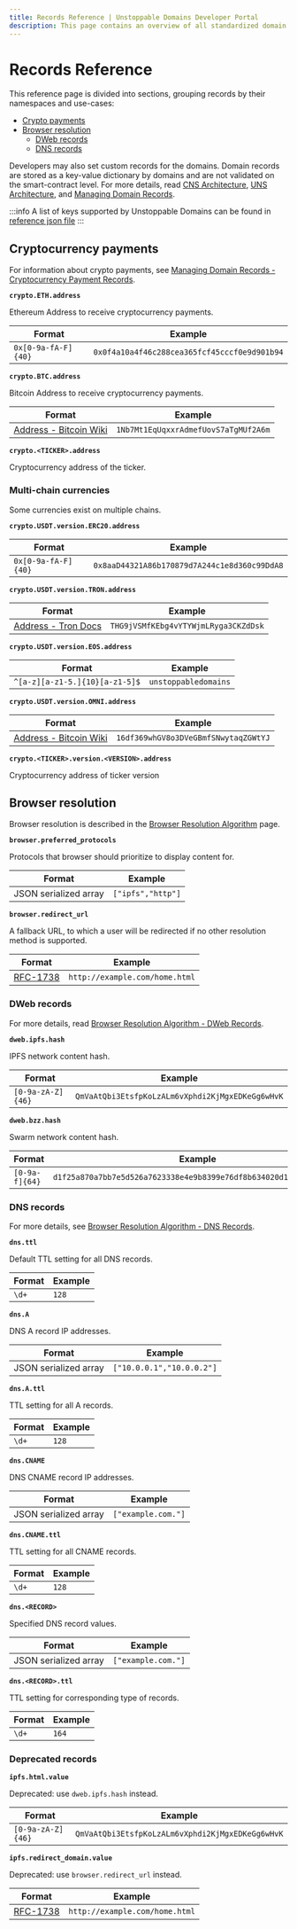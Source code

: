 ```yaml
---
title: Records Reference | Unstoppable Domains Developer Portal
description: This page contains an overview of all standardized domain records. It covers crypto payments and browser resolution for DWeb and DNS.
---
```


# Records Reference

This reference page is divided into sections, grouping records by their namespaces and use-cases:

- [Crypto payments](#cryptocurrency-payments)
- [Browser resolution](#browser-resolution)
  - [DWeb records](#dweb-records)
  - [DNS records](#dns-records)

Developers may also set custom records for the domains. Domain records are stored as a key-value dictionary by domains and are not validated on the smart-contract level. For more details, read [CNS Architecture](cns-architecture-overview.md), [UNS Architecture](uns-architecture-overview.md), and [Managing Domain Records](../../manage-domains/managing-domain-records.md).

:::info
A list of keys supported by Unstoppable Domains can be found in [reference json file](https://github.com/unstoppabledomains/dot-crypto/blob/master/src/supported-keys/supported-keys.json)
:::

## Cryptocurrency payments

For information about crypto payments, see [Managing Domain Records - Cryptocurrency Payment Records](../../manage-domains/managing-domain-records.md#crypto-payment-records).

**`crypto.ETH.address`**

Ethereum Address to receive cryptocurrency payments.

| Format              | Example                                      |
| ------------------- | -------------------------------------------- |
| `0x[0-9a-fA-F]{40}` | `0x0f4a10a4f46c288cea365fcf45cccf0e9d901b94` |

**`crypto.BTC.address`**

Bitcoin Address to receive cryptocurrency payments.

| Format                                                                                                                                      | Example                              |
| ------------------------------------------------------------------------------------------------------------------------------------------- | ------------------------------------ |
| [Address - Bitcoin Wiki](https://en.bitcoin.it/wiki/Address#:~:text=A%20Bitcoin%20address%2C%20or%20simply,by%20any%20user%20of%20Bitcoin.) | `1Nb7Mt1EqUqxxrAdmefUovS7aTgMUf2A6m` |

**`crypto.<TICKER>.address`**

Cryptocurrency address of the ticker.

### Multi-chain currencies

Some currencies exist on multiple chains.

**`crypto.USDT.version.ERC20.address`**

| Format              | Example                                      |
| ------------------- | -------------------------------------------- |
| `0x[0-9a-fA-F]{40}` | `0x8aaD44321A86b170879d7A244c1e8d360c99DdA8` |

**`crypto.USDT.version.TRON.address`**

| Format                                                                             | Example                              |
| ---------------------------------------------------------------------------------- | ------------------------------------ |
| [Address - Tron Docs](https://developers.tron.network/docs/account#address-format) | `THG9jVSMfKEbg4vYTYWjmLRyga3CKZdDsk` |

**`crypto.USDT.version.EOS.address`**

| Format                         | Example              |
| ------------------------------ | -------------------- |
| `^[a-z][a-z1-5.]{10}[a-z1-5]$` | `unstoppabledomains` |

**`crypto.USDT.version.OMNI.address`**

| Format                                                                                                                                      | Example                              |
| ------------------------------------------------------------------------------------------------------------------------------------------- | ------------------------------------ |
| [Address - Bitcoin Wiki](https://en.bitcoin.it/wiki/Address#:~:text=A%20Bitcoin%20address%2C%20or%20simply,by%20any%20user%20of%20Bitcoin.) | `16df369whGV8o3DVeGBmfSNwytaqZGWtYJ` |

**`crypto.<TICKER>.version.<VERSION>.address`**

Cryptocurrency address of ticker version

## Browser resolution

Browser resolution is described in the [Browser Resolution Algorithm](../../developer-toolkit/resolve-domains-browser/browser-resolution-algorithm.md) page.

**`browser.preferred_protocols`**

Protocols that browser should prioritize to display content for.

| Format                | Example           |
| --------------------- | ----------------- |
| JSON serialized array | `["ipfs","http"]` |

**`browser.redirect_url`**

A fallback URL, to which a user will be redirected if no other resolution method is supported.

| Format                                                    | Example                        |
| --------------------------------------------------------- | ------------------------------ |
| [RFC-1738](https://datatracker.ietf.org/doc/html/rfc1738) | `http://example.com/home.html` |

### DWeb records

For more details, read [Browser Resolution Algorithm - DWeb Records](../../developer-toolkit/resolve-domains-browser/browser-resolution-algorithm.md#decentralized-web-records).

**`dweb.ipfs.hash`**

IPFS network content hash.

| Format            | Example                                          |
| ----------------- | ------------------------------------------------ |
| `[0-9a-zA-Z]{46}` | `QmVaAtQbi3EtsfpKoLzALm6vXphdi2KjMgxEDKeGg6wHvK` |

**`dweb.bzz.hash`**

Swarm network content hash.

| Format         | Example                                                            |
| -------------- | ------------------------------------------------------------------ |
| `[0-9a-f]{64}` | `d1f25a870a7bb7e5d526a7623338e4e9b8399e76df8b634020d11d969594f24a` |

### DNS records

For more details, see [Browser Resolution Algorithm - DNS Records](../../developer-toolkit/resolve-domains-browser/browser-resolution-algorithm.md#dns-records).

**`dns.ttl`**

Default TTL setting for all DNS records.

| Format | Example |
| ------ | ------- |
| `\d+`  | `128`   |

**`dns.A`**

DNS A record IP addresses.

| Format                | Example                   |
| --------------------- | ------------------------- |
| JSON serialized array | `["10.0.0.1","10.0.0.2"]` |

**`dns.A.ttl`**

TTL setting for all A records.

| Format | Example |
| ------ | ------- |
| `\d+`  | `128`   |

**`dns.CNAME`**

DNS CNAME record IP addresses.

| Format                | Example            |
| --------------------- | ------------------ |
| JSON serialized array | `["example.com."]` |

**`dns.CNAME.ttl`**

TTL setting for all CNAME records.

| Format | Example |
| ------ | ------- |
| `\d+`  | `128`   |

**`dns.<RECORD>`**

Specified DNS record values.

| Format                | Example            |
| --------------------- | ------------------ |
| JSON serialized array | `["example.com."]` |

**`dns.<RECORD>.ttl`**

TTL setting for corresponding type of records.

| Format | Example |
| ------ | ------- |
| `\d+`  | `164`   |

### Deprecated records

**`ipfs.html.value`**

Deprecated: use `dweb.ipfs.hash` instead.

| Format            | Example                                          |
| ----------------- | ------------------------------------------------ |
| `[0-9a-zA-Z]{46}` | `QmVaAtQbi3EtsfpKoLzALm6vXphdi2KjMgxEDKeGg6wHvK` |

**`ipfs.redirect_domain.value`**

Deprecated: use `browser.redirect_url` instead.

| Format                                                    | Example                        |
| --------------------------------------------------------- | ------------------------------ |
| [RFC-1738](https://datatracker.ietf.org/doc/html/rfc1738) | `http://example.com/home.html` |
